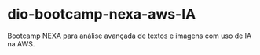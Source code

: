 # dio-bootcamp-nexa-aws-IA
Bootcamp NEXA para análise avançada de textos e imagens com uso de IA na AWS.
